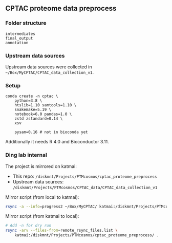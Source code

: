 ## CPTAC proteome data preprocess

### Folder structure
```
intermediates
final_output
annotation
```

### Upstream data sources
Upstream data sources were collected in `~/Box/MyCPTAC/CPTAC_data_collection_v1`.


### Setup
```
conda create -n cptac \
    python=3.8 \
    htslib=1.10 samtools=1.10 \
    snakemake=5.19 \
    notebook=6.0 pandas=1.0 \
    zstd zstandard=0.14 \
    xsv

    pysam=0.16 # not in bioconda yet
```

Additionally it needs R 4.0 and Bioconductor 3.11.


### Ding lab internal
The project is mirrored on katmai:
- This repo: `/diskmnt/Projects/PTMcosmos/cptac_proteome_preprocess`
- Upstream data sources: `/diskmnt/Projects/PTMcosmos/CPTAC_data/CPTAC_data_collection_v1`

Mirror script (from local to katmai):
```bash
rsync -a --info=progress2 ~/Box/MyCPTAC/ katmai:/diskmnt/Projects/PTMcosmos/CPTAC_data/
```

Mirror script (from katmai to local):
```bash
# Add -n for dry run
rsync -arv --files-from=remote_rsync_files.list \
    katmai:/diskmnt/Projects/PTMcosmos/cptac_proteome_preprocess/ .
```